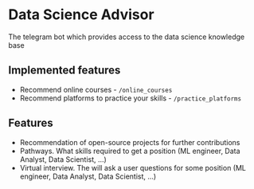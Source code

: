 # Data Science Advisor
The telegram bot which provides access to the data science knowledge base

## Implemented features
* Recommend online courses - `/online_courses`
* Recommend platforms to practice your skills - `/practice_platforms`

## Features
* Recommendation of open-source projects for further contributions
* Pathways. What skills required to get a position (ML engineer, Data Analyst, Data Scientist, ...)
* Virtual interview. The will ask a user questions for some position (ML engineer, Data Analyst, Data Scientist, ...)
